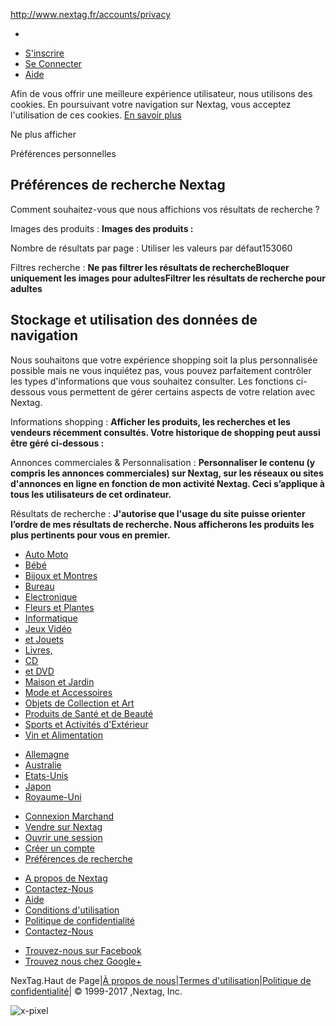 http://www.nextag.fr/accounts/privacy

<a href="/" class="bl img-header-nt fr" title="Nextag"></a>

-   

<span id="fbLogin" rel="nofollow" data-reactid="30"><span class="fbIcon" data-reactid="31"></span></span>

-   [S'inscrire](/accounts/login "S'inscrire")
-   [Se Connecter](/accounts/login "Se Connecter")
-   [Aide](/info/help "Aide")

Afin de vous offrir une meilleure expérience utilisateur, nous utilisons des cookies. En poursuivant votre navigation sur Nextag, vous acceptez l'utilisation de ces cookies. [En savoir plus](/info/cookies)

Ne plus afficher

<span class="crossSign"></span>

Préférences personnelles

Préférences de recherche Nextag
-------------------------------

Comment souhaitez-vous que nous affichions vos résultats de recherche ?

Images des produits :
**Images des produits :**

Nombre de résultats par page :
Utiliser les valeurs par défaut153060

Filtres recherche :
<span class="radioSet" data-reactid="69">**Ne pas filtrer les résultats de recherche**</span><span class="radioSet" data-reactid="72">**Bloquer uniquement les images pour adultes**</span><span class="radioSet" data-reactid="75">**Filtrer les résultats de recherche pour adultes**</span>

Stockage et utilisation des données de navigation
-------------------------------------------------

Nous souhaitons que votre expérience shopping soit la plus personnalisée possible mais ne vous inquiétez pas, vous pouvez parfaitement contrôler les types d'informations que vous souhaitez consulter. Les fonctions ci-dessous vous permettent de gérer certains aspects de votre relation avec Nextag.

Informations shopping :
**Afficher les produits, les recherches et les vendeurs récemment consultés. Votre historique de shopping peut aussi être géré ci-dessous :**

Annonces commerciales &amp; Personnalisation :
**Personnaliser le contenu (y compris les annonces commerciales) sur Nextag, sur les réseaux ou sites d'annonces en ligne en fonction de mon activité Nextag. Ceci s’applique à tous les utilisateurs de cet ordinateur.**

Résultats de recherche :
**J'autorise que l'usage du site puisse orienter l’ordre de mes résultats de recherche. Nous afficherons les produits les plus pertinents pour vous en premier.**

-   <a href="/shopping/products?nodeIds=10207001" class="outer2" title="Auto">Auto Moto</a>
-   [Bébé](/shopping/products?nodeIds=10207800 "Bebe")
-   [Bijoux et Montres](/shopping/products?nodeIds=10209408 "Bijoux et Montres")
-   [Bureau](/shopping/products?nodeIds=10204000 "Bureau")
-   [Electronique](/shopping/products?nodeIds=10202000 "Electronique")
-   [Fleurs et Plantes](/shopping/products?nodeIds=10207023 "Fleurs et Plantes")
-   [Informatique](/shopping/products?nodeIds=10201000 "Informatique")
-   [Jeux Vidéo](/shopping/products?nodeIds=10207600 "Jeux Vidéo")
-   [et Jouets](/shopping/products?nodeIds=10206000 "Jeux Vidéo")
-   [Livres,](/shopping/products?nodeIds=10210000 "Livres")
-   [CD](/shopping/products?nodeIds=10240000 "CD")
-   [et DVD](/shopping/products?nodeIds=10250000 "DVD")
-   [Maison et Jardin](/shopping/products?nodeIds=10207400 "Maison et Jardin")
-   [Mode et Accessoires](/shopping/products?nodeIds=10207200 "Mode et Accessoires")
-   [Objets de Collection et Art](/shopping/products?nodeIds=10209147 "Objets de Collection et Art")
-   [Produits de Santé et de Beauté](/shopping/products?nodeIds=10207063 "Produits de Santé et de Beauté")
-   [Sports et Activités d'Extérieur](/shopping/products?nodeIds=10208000 "Sports et Activités d'Extérieur")
-   [Vin et Alimentation](/shopping/products?nodeIds=10207035 "Vin et Alimentation")

<!-- -->

-   [Allemagne](http://www.nextag.de "Nextag - Preise vergleichen, bevor Sie kaufen")
-   [Australie](http://www.nextag.com.au "Nextag Australia - Compare Prices Before you Buy")
-   [Etats-Unis](http://www.nextag.com "Nextag -Compare Prices Before you Buy")
-   [Japon](http://www.nextag.co.jp "ネクスタグで比較ショッピング")
-   [Royaume-Uni](http://www.nextag.co.uk "Nextag UK - Compare Prices Before you Buy")

<!-- -->

-   [Connexion Marchand](http://merchants.nextag.com/serv/fr/buyer/LoginOrRegister.jsp "Nextag - Merchant Login")
-   [Vendre sur Nextag](http://merchants.nextag.com/serv/fr/advertise/Advertise.do?cmd=productshopping "Nextag - Sell at Nextag")
-   [Ouvrir une session](/accounts/login "Nextag - Log-in Or Register ")
-   [Créer un compte](/accounts/login "Nextag - Log-in Or Register ")
-   [Préférences de recherche](/accounts/privacy "Nextag - Preferences")

<!-- -->

-   [A propos de Nextag](/info/aboutUs "about")
-   [Contactez-Nous](/info/contactUs "Nextag - Contact Us")
-   [Aide](/info/help "Aide")
-   [Conditions d'utilisation](/info/termsOfUse "Nextag - Conditions d'utilisation")
-   [Politique de confidentialité](/info/privacyPolicy "Nextag - Politique de confidentialité ")
-   [Contactez-Nous](/info/contactUs "Nextag - Contact Us")

<!-- -->

-   [Trouvez-nous sur Facebook](https://www.facebook.com/nextag.fr/ "Nextag - Find us on Facebook")
-   [Trouvez nous chez Google+](https://plus.google.com/110441009955470935982 "Nextag - Follow us on Google")

<span class="whiteTxt" data-reactid="104">NexTag.</span><span class="toolTitle scrollToTop" data-reactid="105"><span data-reactid="106">Haut de Page</span></span><span data-reactid="107">|</span><span class="toolTitle" data-reactid="108">[<span data-reactid="110">À propos de nous</span>](/info/aboutUs "Nextag - About Us")</span><span data-reactid="111">|</span><span class="toolTitle" data-reactid="112">[<span data-reactid="114">Termes d'utilisation</span>](/info/termsOfUse "Nextag - Terms of Use")</span><span data-reactid="115">|</span><span class="toolTitle" data-reactid="116">[<span data-reactid="118">Politique de confidentialité</span>](/info/privacyPolicy "Nextag - Privacy Policy")</span><span data-reactid="119">|</span><span class="whiteTxt nxtCopyright" data-reactid="120"> <span data-reactid="122">© 1999-2017 ,Nextag, Inc.</span> </span>

![x-pixel](/_nt_utm_6267136542399692162.gif?_ut_px=XVlQW19aWVlbWkREX1tfXlhaX1xdW1pQUF9QW1hfW1NEX1tfXlhaX1xdW1pQUF9QW1hfWA==)
